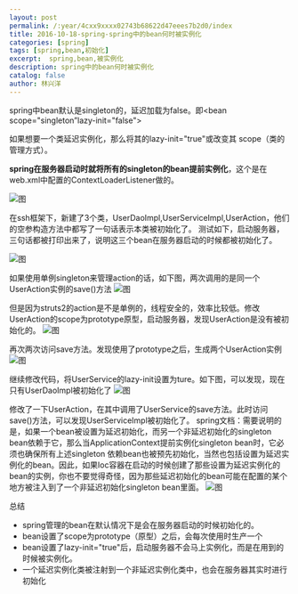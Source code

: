 ```yaml
---
layout: post
permalink: /:year/4cxx9xxxx02743b68622d47eees7b2d0/index
title: 2016-10-18-spring-spring中的bean何时被实例化
categories: [spring]
tags: [spring,bean,初始化]
excerpt:  spring,bean,被实例化
description: spring中的bean何时被实例化
catalog: false
author: 林兴洋
---
```



spring中bean默认是singleton的，延迟加载为false。即<bean  scope="singleton”lazy-init="false">

如果想要一个类延迟实例化，那么将其的lazy-init="true"或改变其 scope（类的管理方式）。



**spring在服务器启动时就将所有的singleton的bean提前实例化**，这个是在web.xml中配置的ContextLoaderListener做的。

![图](https://img-blog.csdnimg.cn/img_convert/aeff144baff5ecd217e35955983b0dd8.png)


在ssh框架下，新建了3个类，UserDaoImpl,UserServiceImpl,UserAction，他们的空参构造方法中都写了一句话表示本类被初始化了。
测试如下，启动服务器，三句话都被打印出来了，说明这三个bean在服务器启动的时候都被初始化了。

![图](https://img-blog.csdnimg.cn/img_convert/ab6bb64635dbc7cdc2b79651ae87f3da.png)


如果使用单例singleton来管理action的话，如下图，两次调用的是同一个UserAction实例的save()方法
![图](https://img-blog.csdnimg.cn/img_convert/a6ceca1c775e92d3b4106e310c372fd7.png)


但是因为struts2的action是不是单例的，线程安全的，效率比较低。修改UserAction的scope为prototype原型，启动服务器，发现UserAction是没有被初始化的。
![图](https://img-blog.csdnimg.cn/img_convert/b898b00018fd459fa944e1046a1458df.png)

再次两次访问save方法。发现使用了prototype之后，生成两个UserAction实例
![图](https://img-blog.csdnimg.cn/img_convert/55bb10fc698da0226cf8f6285cb2c8b8.png)

继续修改代码，将UserService的lazy-init设置为ture。如下图，可以发现，现在只有UserDaoImpl被初始化了
![图](https://img-blog.csdnimg.cn/img_convert/1b1b4d23ebceeb777fe1fdd129327e87.png)

修改了一下UserAction，在其中调用了UserService的save方法。此时访问save()方法，可以发现UserServiceImpl被初始化了。
spring文档：需要说明的是，如果一个bean被设置为延迟初始化，而另一个非延迟初始化的singleton bean依赖于它，那么当ApplicationContext提前实例化singleton bean时，它必须也确保所有上述singleton 依赖bean也被预先初始化，当然也包括设置为延迟实例化的bean。因此，如果Ioc容器在启动的时候创建了那些设置为延迟实例化的bean的实例，你也不要觉得奇怪，因为那些延迟初始化的bean可能在配置的某个地方被注入到了一个非延迟初始化singleton bean里面。
![图](https://img-blog.csdnimg.cn/img_convert/3748a377f7afdf32a836a0863406c6f2.png)


总结
* spring管理的bean在默认情况下是会在服务器启动的时候初始化的。
* bean设置了scope为prototype（原型）之后，会每次使用时生产一个
* bean设置了lazy-init="true"后，启动服务器不会马上实例化，而是在用到的时候被实例化。
* 一个延迟实例化类被注射到一个非延迟实例化类中，也会在服务器其实时进行初始化

